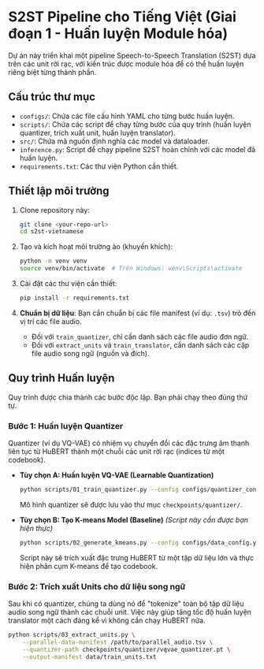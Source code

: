 # S2ST Pipeline cho Tiếng Việt (Giai đoạn 1 - Huấn luyện Module hóa)

Dự án này triển khai một pipeline Speech-to-Speech Translation (S2ST) dựa trên các unit rời rạc, với kiến trúc được module hóa để có thể huấn luyện riêng biệt từng thành phần.

## Cấu trúc thư mục

- `configs/`: Chứa các file cấu hình YAML cho từng bước huấn luyện.
- `scripts/`: Chứa các script để chạy từng bước của quy trình (huấn luyện quantizer, trích xuất unit, huấn luyện translator).
- `src/`: Chứa mã nguồn định nghĩa các model và dataloader.
- `inference.py`: Script để chạy pipeline S2ST hoàn chỉnh với các model đã huấn luyện.
- `requirements.txt`: Các thư viện Python cần thiết.

## Thiết lập môi trường

1.  Clone repository này:
    ```bash
    git clone <your-repo-url>
    cd s2st-vietnamese
    ```

2.  Tạo và kích hoạt môi trường ảo (khuyến khích):
    ```bash
    python -m venv venv
    source venv/bin/activate  # Trên Windows: venv\Scripts\activate
    ```

3.  Cài đặt các thư viện cần thiết:
    ```bash
    pip install -r requirements.txt
    ```

4.  **Chuẩn bị dữ liệu**: Bạn cần chuẩn bị các file manifest (ví dụ: `.tsv`) trỏ đến vị trí các file audio.
    -   Đối với `train_quantizer`, chỉ cần danh sách các file audio đơn ngữ.
    -   Đối với `extract_units` và `train_translator`, cần danh sách các cặp file audio song ngữ (nguồn và đích).

## Quy trình Huấn luyện

Quy trình được chia thành các bước độc lập. Bạn phải chạy theo đúng thứ tự.

### Bước 1: Huấn luyện Quantizer

Quantizer (ví dụ VQ-VAE) có nhiệm vụ chuyển đổi các đặc trưng âm thanh liên tục từ HuBERT thành một chuỗi các unit rời rạc (indices từ một codebook).

-   **Tùy chọn A: Huấn luyện VQ-VAE (Learnable Quantization)**
    ```bash
    python scripts/01_train_quantizer.py --config configs/quantizer_config.yaml
    ```
    Mô hình quantizer sẽ được lưu vào thư mục `checkpoints/quantizer/`.

-   **Tùy chọn B: Tạo K-means Model (Baseline)**
    *(Script này cần được bạn hiện thực)*
    ```bash
    python scripts/02_generate_kmeans.py --config configs/data_config.yaml --output_path checkpoints/kmeans/kmeans_model.pt
    ```
    Script này sẽ trích xuất đặc trưng HuBERT từ một tập dữ liệu lớn và thực hiện phân cụm K-means để tạo codebook.

### Bước 2: Trích xuất Units cho dữ liệu song ngữ

Sau khi có quantizer, chúng ta dùng nó để "tokenize" toàn bộ tập dữ liệu audio song ngữ thành các chuỗi unit. Việc này giúp tăng tốc độ huấn luyện translator một cách đáng kể vì không cần chạy HuBERT nữa.

```bash
python scripts/03_extract_units.py \
    --parallel-data-manifest /path/to/parallel_audio.tsv \
    --quantizer-path checkpoints/quantizer/vqvae_quantizer.pt \
    --output-manifest data/train_units.txt